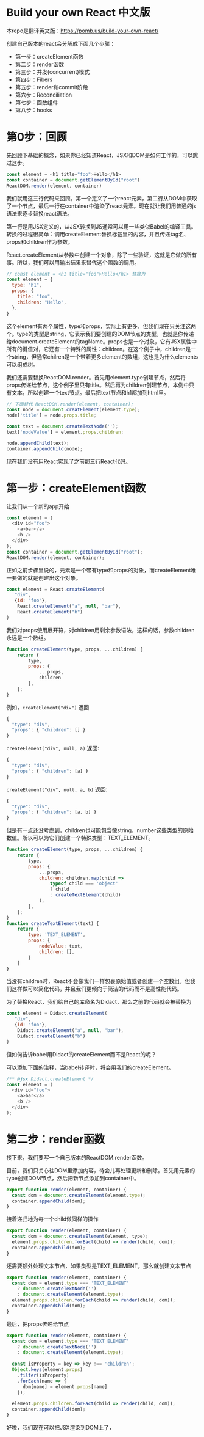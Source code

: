 # Build your own React 中文版
本repo是翻译英文版：https://pomb.us/build-your-own-react/

创建自己版本的react会分解成下面几个步骤：
- 第一步：createElement函数
- 第二步：render函数
- 第三步：并发(concurrent)模式
- 第四步：Fibers
- 第五步：render和commit阶段
- 第六步：Reconciliation
- 第七步：函数组件
- 第八步：hooks

# 第0步：回顾

先回顾下基础的概念，如果你已经知道React，JSX和DOM是如何工作的，可以跳过这步。

```javascript
const element = <h1 title="foo">Hello</h1>
const container = document.getElementById("root")
ReactDOM.render(element, container)
```

我们就用这三行代码来回顾。第一个定义了一个react元素，第二行从DOM中获取了一个节点，最后一行在container中渲染了react元素。现在就让我们用普通的js语法来逐步替换react语法。

第一行是用JSX定义的，从JSX转换到JS通常可以用一些类似Babel的编译工具。转换的过程很简单：调用createElement替换标签里的内容，并且传递tag名、props和children作为参数。

React.createElement从参数中创建一个对象，除了一些验证，这就是它做的所有事。所以，我们可以用输出结果来替代这个函数的调用。

```javascript
// const element = <h1 title="foo">Hello</h1> 替换为
const element = {
  type: "h1",
  props: {
    title: "foo",
    children: "Hello",
  },
}
```

这个element有两个属性，type和props，实际上有更多，但我们现在只关注这两个。type的类型是string，它表示我们要创建的DOM节点的类型，也就是你传递给document.createElement的tagName。props也是一个对象，它有JSX属性中所有的键值对，它还有一个特殊的属性：children。在这个例子中，children是一个string，但通常chilren是一个带着更多element的数组，这也是为什么elements可以组成树。

我们还需要替换ReactDOM.render。首先用element.type创建节点，然后将props传递给节点，这个例子里只有title。然后再为children创建节点，本例中只有文本，所以创建一个text节点。最后把text节点和h1都加到html里。

```javascript
// 下面替代 ReactDOM.render(element, container);
const node = document.creatElement(element.type);
node['title'] = node.props.title;

const text = document.createTextNode('');
text['nodeValue'] = element.props.children;

node.appendChild(text);
container.appendChild(node);
```

现在我们没有用React实现了之前那三行React代码。

# 第一步：createElement函数

让我们从一个新的app开始

```javascript
const element = (
  <div id="foo">
    <a>bar</a>
    <b />
  </div>
);
const container = document.getElementById("root");
ReactDOM.render(element, container);
```

正如之前步骤里说的，元素是一个带有type和props的对象，而createElement唯一要做的就是创建出这个对象。

```javascript
const element = React.createElement(
   "div",
   {id: "foo"},
    React.createElement("a", null, "bar"),
    React.createElement("b")
)
```

我们对props使用展开符，对children用剩余参数语法，这样的话，参数children永远是一个数组。

```javascript
function createElement(type, props, ...children) {
    return {
        type,
        props: {
            ...props,
            children
        },
    };
}
```

例如，`createElement("div")` 返回

```javascript
{
  "type": "div",
  "props": { "children": [] }
}
```

`createElement("div", null, a)` 返回:

```javascript
{
  "type": "div",
  "props": { "children": [a] }
}
```

`createElement("div", null, a, b)` 返回:

```javascript
{
  "type": "div",
  "props": { "children": [a, b] }
}
```

但是有一点还没考虑到，children也可能包含像string，number这些类型的原始数值。所以可以为它们创建一个特殊类型：TEXT_ELEMENT。

```javascript
function createElement(type, props, ...children) {
    return {
        type,
        props: {
            ...props,
            children: children.map(child => 
            	typeof child === 'object'
                ? child
                : createTextElement(child)
            ),
        },
    };
}
function createTextElement(text) {
    return {
        type: 'TEXT_ELEMENT',
        props: {
            nodeValue: text,
            children: [],
        }
    }
}
```

当没有children时，React不会像我们一样包裹原始值或者创建一个空数组。但我们这样做可以简化代码，并且我们更倾向于简洁的代码而不是高性能代码。

为了替换React，我们给自己的库命名为Didact，那么之前的代码就会被替换为

```javascript
const element = Didact.createElement(
   "div",
   {id: "foo"},
    Didact.createElement("a", null, "bar"),
    Didact.createElement("b")
)
```

但如何告诉babel用Didact的createElement而不是React的呢？

可以添加下面的注释，当babel转译时，将会用我们的createElement。

```javascript
/** @jsx Didact.createElement */
const element = (
  <div id="foo">
    <a>bar</a>
    <b />
  </div>
);
```



# 第二步：render函数

接下来，我们要写一个自己版本的ReactDOM.render函数。

目前，我们只关心往DOM里添加内容，待会儿再处理更新和删除。首先用元素的type创建DOM节点，然后把新节点添加到container中。

```javascript
export function render(element, container) {
  const dom = document.createElement(element.type);
  container.appendChild(dom);
}
```

接着递归地为每一个child做同样的操作

```javascript
export function render(element, container) {
  const dom = document.createElement(element, type);
  element.props.children.forEact(child => render(child, dom));
  container.appendChild(dom);
}
```

还需要额外处理文本节点，如果类型是TEXT_ELEMENT，那么就创建文本节点

```javascript
export function render(element, container) {
  const dom = element.type === 'TEXT_ELEMENT'
    ? document.createTextNode('')
    : document.createElement(element.type);
  element.props.children.forEach(child => render(child, dom));
  container.appendChild(dom);
}
```

最后，把props传递给节点

```javascript
export function render(element, container) {
  const dom = element.type === 'TEXT_ELEMENT'
    ? document.createTextNode('')
    : document.createElement(element.type);
    
  const isProperty = key => key !== 'children';
  Object.keys(element.props)
    .filter(isProperty)
    .forEach(name => {
      dom[name] = element.props[name]
    });
    
  element.props.children.forEact(child => render(child, dom));
  container.appendChild(dom);
}
```

好啦，我们现在可以把JSX渲染到DOM上了，











































